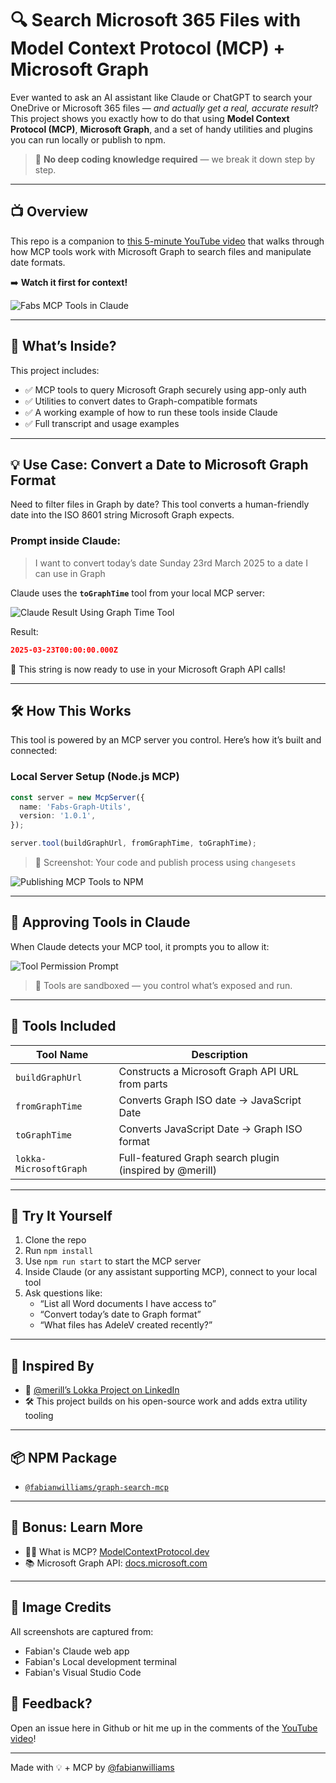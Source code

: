 # 🔍 Search Microsoft 365 Files with Model Context Protocol (MCP) + Microsoft Graph

Ever wanted to ask an AI assistant like Claude or ChatGPT to search your OneDrive or Microsoft 365 files — _and actually get a real, accurate result_? This project shows you exactly how to do that using **Model Context Protocol (MCP)**, **Microsoft Graph**, and a set of handy utilities and plugins you can run locally or publish to npm.

> 🧠 **No deep coding knowledge required** — we break it down step by step.

---

## 📺 Overview

This repo is a companion to [this 5-minute YouTube video](https://go.fabswill.com/mcp-graphsearch) that walks through how MCP tools work with Microsoft Graph to search files and manipulate date formats.

➡️ **Watch it first for context!**

![Fabs MCP Tools in Claude](./assets/fabsNPMtoolsInClaudeforMCP.jpg)

---

## 🧰 What’s Inside?

This project includes:

- ✅ MCP tools to query Microsoft Graph securely using app-only auth
- ✅ Utilities to convert dates to Graph-compatible formats
- ✅ A working example of how to run these tools inside Claude
- ✅ Full transcript and usage examples

---

## 💡 Use Case: Convert a Date to Microsoft Graph Format

Need to filter files in Graph by date? This tool converts a human-friendly date into the ISO 8601 string Microsoft Graph expects.

### Prompt inside Claude:

> I want to convert today’s date Sunday 23rd March 2025 to a date I can use in Graph

Claude uses the **`toGraphTime`** tool from your local MCP server:

![Claude Result Using Graph Time Tool](./assets/fabsUtilInClaudeWorking.jpg)

Result:

```json
2025-03-23T00:00:00.000Z
```

🧠 This string is now ready to use in your Microsoft Graph API calls!

---

## 🛠 How This Works

This tool is powered by an MCP server you control. Here’s how it’s built and connected:

### Local Server Setup (Node.js MCP)

```ts
const server = new McpServer({
  name: 'Fabs-Graph-Utils',
  version: '1.0.1',
});

server.tool(buildGraphUrl, fromGraphTime, toGraphTime);
```

> 📸 Screenshot: Your code and publish process using `changesets`

![Publishing MCP Tools to NPM](./assets/publishNPMPackageforMCP.jpg)

---

## 🚦 Approving Tools in Claude

When Claude detects your MCP tool, it prompts you to allow it:

![Tool Permission Prompt](./assets/usingFabsGraphUtilInClaudeConfirmAction.jpg)

> 🔐 Tools are sandboxed — you control what’s exposed and run.

---

## 🧰 Tools Included

| Tool Name              | Description                                             |
| ---------------------- | ------------------------------------------------------- |
| `buildGraphUrl`        | Constructs a Microsoft Graph API URL from parts         |
| `fromGraphTime`        | Converts Graph ISO date → JavaScript Date               |
| `toGraphTime`          | Converts JavaScript Date → Graph ISO format             |
| `lokka-MicrosoftGraph` | Full-featured Graph search plugin (inspired by @merill) |

---

## 🧪 Try It Yourself

1. Clone the repo
2. Run `npm install`
3. Use `npm run start` to start the MCP server
4. Inside Claude (or any assistant supporting MCP), connect to your local tool
5. Ask questions like:
   - “List all Word documents I have access to”
   - “Convert today’s date to Graph format”
   - “What files has AdeleV created recently?”

---

## 🧠 Inspired By

- 🔗 [@merill’s Lokka Project on LinkedIn](https://www.linkedin.com/posts/merill_folks-today-im-launching-my-weekend-project-activity-7308508755099295744-hjoc)
- 🛠 This project builds on his open-source work and adds extra utility tooling

---

## 📦 NPM Package

- [`@fabianwilliams/graph-search-mcp`](https://www.npmjs.com/package/@fabianwilliams/graph-search-mcp)

---

## 🧠 Bonus: Learn More

- 🧑‍🏫 What is MCP? [ModelContextProtocol.dev](https://modelcontextprotocol.dev)
- 📚 Microsoft Graph API: [docs.microsoft.com](https://learn.microsoft.com/en-us/graph/overview)

---

## 📸 Image Credits

All screenshots are captured from:

- Fabian's Claude web app
- Fabian's Local development terminal
- Fabian's Visual Studio Code

## 💬 Feedback?

Open an issue here in Github or hit me up in the comments of the [YouTube video](https://go.fabswill.com/mcp-graphsearch)!

---

Made with 💡 + MCP by [@fabianwilliams](https://github.com/fabianwilliams)
